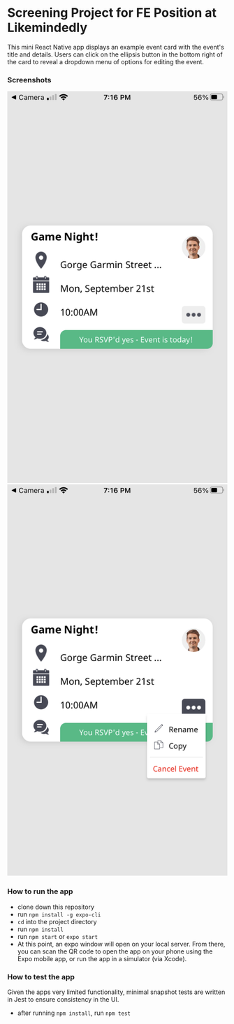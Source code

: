# Screening Project for FE Position at Likemindedly

This mini React Native app displays an example event card with the event's title and details. Users can click on the ellipsis button in the bottom right of the card to reveal a dropdown menu of options for editing the event.

### Screenshots
![screenshot-one](IMG_3859.PNG)
![screenshot-two](IMG_3860.PNG)

### How to run the app
- clone down this repository
- run `npm install -g expo-cli`
- `cd` into the project directory
- run `npm install`
- run `npm start` or `expo start`
- At this point, an expo window will open on your local server. From there, you can scan the QR code to open the app on your phone using the Expo mobile app, or run the app in a simulator (via Xcode).

### How to test the app
Given the apps very limited functionality, minimal snapshot tests are written in Jest to ensure consistency in the UI.
- after running `npm install`, run `npm test`
